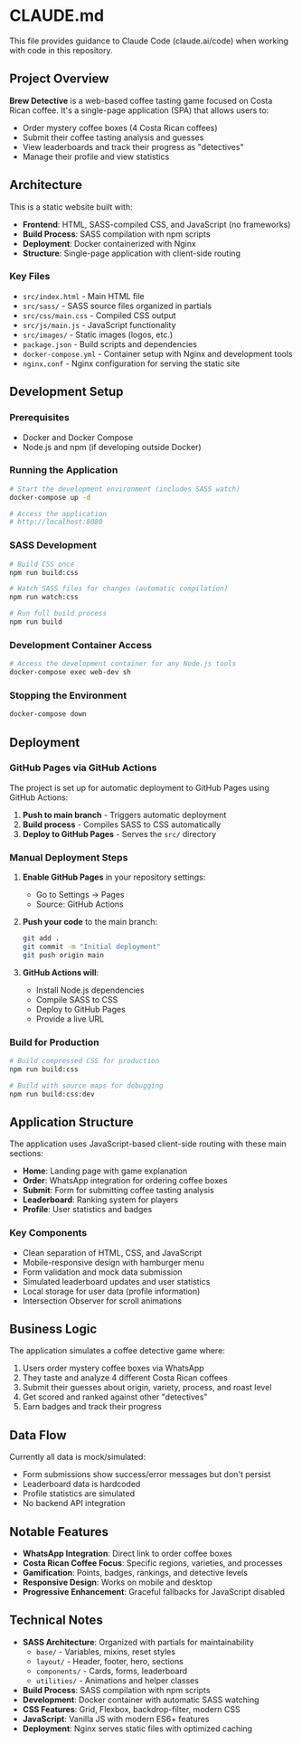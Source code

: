 # CLAUDE.md

This file provides guidance to Claude Code (claude.ai/code) when working with code in this repository.

## Project Overview

**Brew Detective** is a web-based coffee tasting game focused on Costa Rican coffee. It's a single-page application (SPA) that allows users to:
- Order mystery coffee boxes (4 Costa Rican coffees)
- Submit their coffee tasting analysis and guesses
- View leaderboards and track their progress as "detectives"
- Manage their profile and view statistics

## Architecture

This is a static website built with:
- **Frontend**: HTML, SASS-compiled CSS, and JavaScript (no frameworks)
- **Build Process**: SASS compilation with npm scripts
- **Deployment**: Docker containerized with Nginx
- **Structure**: Single-page application with client-side routing

### Key Files
- `src/index.html` - Main HTML file
- `src/sass/` - SASS source files organized in partials
- `src/css/main.css` - Compiled CSS output
- `src/js/main.js` - JavaScript functionality
- `src/images/` - Static images (logos, etc.)
- `package.json` - Build scripts and dependencies
- `docker-compose.yml` - Container setup with Nginx and development tools
- `nginx.conf` - Nginx configuration for serving the static site

## Development Setup

### Prerequisites
- Docker and Docker Compose
- Node.js and npm (if developing outside Docker)

### Running the Application
```bash
# Start the development environment (includes SASS watch)
docker-compose up -d

# Access the application
# http://localhost:8080
```

### SASS Development
```bash
# Build CSS once
npm run build:css

# Watch SASS files for changes (automatic compilation)
npm run watch:css

# Run full build process
npm run build
```

### Development Container Access
```bash
# Access the development container for any Node.js tools
docker-compose exec web-dev sh
```

### Stopping the Environment
```bash
docker-compose down
```

## Deployment

### GitHub Pages via GitHub Actions

The project is set up for automatic deployment to GitHub Pages using GitHub Actions:

1. **Push to main branch** - Triggers automatic deployment
2. **Build process** - Compiles SASS to CSS automatically
3. **Deploy to GitHub Pages** - Serves the `src/` directory

### Manual Deployment Steps

1. **Enable GitHub Pages** in your repository settings:
   - Go to Settings → Pages
   - Source: GitHub Actions

2. **Push your code** to the main branch:
   ```bash
   git add .
   git commit -m "Initial deployment"
   git push origin main
   ```

3. **GitHub Actions will**:
   - Install Node.js dependencies
   - Compile SASS to CSS
   - Deploy to GitHub Pages
   - Provide a live URL

### Build for Production
```bash
# Build compressed CSS for production
npm run build:css

# Build with source maps for debugging
npm run build:css:dev
```

## Application Structure

The application uses JavaScript-based client-side routing with these main sections:
- **Home**: Landing page with game explanation
- **Order**: WhatsApp integration for ordering coffee boxes
- **Submit**: Form for submitting coffee tasting analysis
- **Leaderboard**: Ranking system for players
- **Profile**: User statistics and badges

### Key Components
- Clean separation of HTML, CSS, and JavaScript
- Mobile-responsive design with hamburger menu
- Form validation and mock data submission
- Simulated leaderboard updates and user statistics
- Local storage for user data (profile information)
- Intersection Observer for scroll animations

## Business Logic

The application simulates a coffee detective game where:
1. Users order mystery coffee boxes via WhatsApp
2. They taste and analyze 4 different Costa Rican coffees
3. Submit their guesses about origin, variety, process, and roast level
4. Get scored and ranked against other "detectives"
5. Earn badges and track their progress

## Data Flow

Currently all data is mock/simulated:
- Form submissions show success/error messages but don't persist
- Leaderboard data is hardcoded
- Profile statistics are simulated
- No backend API integration

## Notable Features

- **WhatsApp Integration**: Direct link to order coffee boxes
- **Costa Rican Coffee Focus**: Specific regions, varieties, and processes
- **Gamification**: Points, badges, rankings, and detective levels
- **Responsive Design**: Works on mobile and desktop
- **Progressive Enhancement**: Graceful fallbacks for JavaScript disabled

## Technical Notes

- **SASS Architecture**: Organized with partials for maintainability
  - `base/` - Variables, mixins, reset styles
  - `layout/` - Header, footer, hero, sections
  - `components/` - Cards, forms, leaderboard
  - `utilities/` - Animations and helper classes
- **Build Process**: SASS compilation with npm scripts
- **Development**: Docker container with automatic SASS watching
- **CSS Features**: Grid, Flexbox, backdrop-filter, modern CSS
- **JavaScript**: Vanilla JS with modern ES6+ features
- **Deployment**: Nginx serves static files with optimized caching